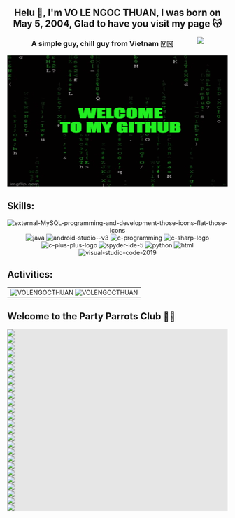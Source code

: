 
<h2 align="center">Helu 👋, I'm VO LE NGOC THUAN, I was born on May 5, 2004, Glad to have you visit my page 😽</h2>
<img align="right" width="70px" src="https://github.com/VOLENGOCTHUAN.png" />
<p align="center">
  <h3 align="center">A simple guy, chill guy from Vietnam 🇻🇳 </h3>
</p>
<p align="center"><img src="images/welcome to my github.gif" width="1500px" height= "300px"/> </p>

## Skills:
<p align="center">
  <img width="24" height="24" src="https://img.icons8.com/external-those-icons-flat-those-icons/24/external-MySQL-programming-and-development-those-icons-flat-those-icons.png" alt="external-MySQL-programming-and-development-those-icons-flat-those-icons"/>
  <img width="94" height="94" src="https://img.icons8.com/3d-fluency/94/java.png" alt="java"/>
  <img width="50" height="50" src="https://img.icons8.com/doodle/50/android-studio--v3.png" alt="android-studio--v3"/>
  <img width="48" height="48" src="https://img.icons8.com/color/48/c-programming.png" alt="c-programming"/>
  <img width="48" height="48" src="https://img.icons8.com/color/48/c-sharp-logo.png" alt="c-sharp-logo"/>
  <img width="48" height="48" src="https://img.icons8.com/color/48/c-plus-plus-logo.png" alt="c-plus-plus-logo"/>
  <img width="48" height="48" src="https://img.icons8.com/fluency/48/spyder-ide-5.png" alt="spyder-ide-5"/>
  <img width="94" height="94" src="https://img.icons8.com/3d-fluency/94/python.png" alt="python"/>
  <img width="48" height="48" src="https://img.icons8.com/lollipop/48/html.png" alt="html"/>
  <img width="48" height="48" src="https://img.icons8.com/color/48/visual-studio-code-2019.png" alt="visual-studio-code-2019"/>
</p>

## Activities:             
<table style="width:100%;">
  <tr>
    <td>
      <img src="https://github-readme-stats.vercel.app/api/top-langs/?username=VOLENGOCTHUAN&bg_color=FFFFFF00&text_color=179fa3&layout=compact&hide=CSS&langs_count=10&custom_title=Top%20ngôn%20ngữ%20được%20dùng" alt="VOLENGOCTHUAN" width="100%"/>
      <img src="https://github-readme-stats.vercel.app/api?username=VOLENGOCTHUAN&bg_color=FFFFFF00&text_color=179fa3&show_icons=true&count_private=true&include_all_commits=true&custom_title=Hoạt%20động%20trên%20Github" alt="VOLENGOCTHUAN" width="100%"/>
    </td>
     </tr>
</table>

## Welcome to the Party Parrots Club 🦜🎉
<table style="width:100%;">
<p
  <img style="display: block;-webkit-user-select: none;margin: auto;background-color: hsl(0, 0%, 90%);" src="https://cultofthepartyparrot.com/parrots/matrixparrot.gif">
  <img style="display: block;-webkit-user-select: none;margin: auto;background-color: hsl(0, 0%, 90%);" src="https://cultofthepartyparrot.com/parrots/metalparrot.gif">
  <img style="display: block;-webkit-user-select: none;margin: auto;background-color: hsl(0, 0%, 90%);" src="https://cultofthepartyparrot.com/parrots/pear-parrots.gif">
  <img style="display: block;-webkit-user-select: none;margin: auto;background-color: hsl(0, 0%, 90%);" src="https://cultofthepartyparrot.com/parrots/revertitparrot.gif">
  <img style="display: block;-webkit-user-select: none;margin: auto;background-color: hsl(0, 0%, 90%);" src="https://cultofthepartyparrot.com/parrots/standupparrot.gif">
  <img style="display: block;-webkit-user-select: none;margin: auto;background-color: hsl(0, 0%, 90%);" src="https://cultofthepartyparrot.com/parrots/portalparrot.gif">
  <img style="display: block;-webkit-user-select: none;margin: auto;background-color: hsl(0, 0%, 90%);" src="https://cultofthepartyparrot.com/parrots/bobrossparrot.gif">
  <img style="display: block;-webkit-user-select: none;margin: auto;background-color: hsl(0, 0%, 90%);" src="https://cultofthepartyparrot.com/parrots/margaritaparrot.gif">
  <img style="display: block;-webkit-user-select: none;margin: auto;background-color: hsl(0, 0%, 90%);" src="https://cultofthepartyparrot.com/parrots/luckyparrot.gif">
  <img style="display: block;-webkit-user-select: none;margin: auto;background-color: hsl(0, 0%, 90%);" src="https://cultofthepartyparrot.com/parrots/fixparrot.gif">
  <img style="display: block;-webkit-user-select: none;margin: auto;background-color: hsl(0, 0%, 90%);" src="https://cultofthepartyparrot.com/parrots/fidgetparrot.gif">
  <img style="display: block;-webkit-user-select: none;margin: auto;background-color: hsl(0, 0%, 90%);" src="https://cultofthepartyparrot.com/parrots/dreidelparrot.gif">
  <img style="display: block;-webkit-user-select: none;margin: auto;background-color: hsl(0, 0%, 90%);" src="https://cultofthepartyparrot.com/parrots/dizzyparrot.gif">
 <img style="display: block;-webkit-user-select: none;margin: auto;background-color: hsl(0, 0%, 90%);" src="https://cultofthepartyparrot.com/parrots/skiparrot.gif">
 <img style="display: block;-webkit-user-select: none;margin: auto;background-color: hsl(0, 0%, 90%);" src="https://cultofthepartyparrot.com/parrots/rotatingparrot.gif">
  <img style="display: block;-webkit-user-select: none;margin: auto;background-color: hsl(0, 0%, 90%);" src="https://cultofthepartyparrot.com/parrots/asyncparrot.gif">
  <img style="display: block;-webkit-user-select: none;margin: auto;background-color: hsl(0, 0%, 90%);" src="https://cultofthepartyparrot.com/parrots/wave7parrot.gif">
  <img style="display: block;-webkit-user-select: none;margin: auto;background-color: hsl(0, 0%, 90%);" src="https://cultofthepartyparrot.com/parrots/slomoparrot.gif">
  <img style="display: block;-webkit-user-select: none;margin: auto;background-color: hsl(0, 0%, 90%);" src="https://cultofthepartyparrot.com/parrots/shufflepartyparrot.gif">
  <img style="display: block;-webkit-user-select: none;margin: auto;background-color: hsl(0, 0%, 90%);" src="https://cultofthepartyparrot.com/parrots/shufflefurtherparrot.gif">
  <img style="display: block;-webkit-user-select: none;margin: auto;background-color: hsl(0, 0%, 90%);" src="https://cultofthepartyparrot.com/parrots/pizzaparrot.gif">
  <img style="display: block;-webkit-user-select: none;margin: auto;background-color: hsl(0, 0%, 90%);" src="https://cultofthepartyparrot.com/parrots/oldtimeyparrot.gif">
  <img style="display: block;-webkit-user-select: none;margin: auto;background-color: hsl(0, 0%, 90%);" src="https://cultofthepartyparrot.com/parrots/icecreamparrot.gif">
  <img style="display: block;-webkit-user-select: none;margin: auto;background-color: hsl(0, 0%, 90%);" src="https://cultofthepartyparrot.com/parrots/hamburgerparrot.gif">
  <img style="display: block;-webkit-user-select: none;margin: auto;background-color: hsl(0, 0%, 90%);" src="https://cultofthepartyparrot.com/parrots/fiestaparrot.gif">
  <img style="display: block;-webkit-user-select: none;margin: auto;background-color: hsl(0, 0%, 90%);" src="https://cultofthepartyparrot.com/parrots/explodyparrot.gif">
  <img style="display: block;-webkit-user-select: none;margin: auto;background-color: hsl(0, 0%, 90%);" src="https://cultofthepartyparrot.com/parrots/chillparrot.gif">
 </p>
</table>
